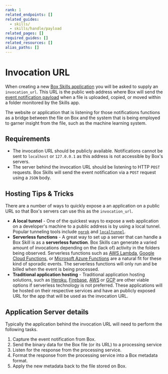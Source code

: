 ```yaml
---
rank: 1
related_endpoints: []
related_guides:
  - skills/
  - skills/handle/payload
related_pages: []
required_guides: []
related_resources: []
alias_paths: []
---
```


# Invocation URL

<!-- markdownlint-disable line-length -->

When creating a new
[Box Skills application](guide://applications/app-types/custom-skills) you will be asked
to supply an `invocation_url`. This URL is the public web address where Box will
send the [event notification payload](guide://skills/handle/payload) when a file
is uploaded, copied, or moved within a folder monitored by the Skills app.

The website or application that is listening for those notifications functions
as a bridge between the file on Box and the system that is being employed to
garner insight from the file, such as the machine learning system.

## Requirements

* The invocation URL should be publicly available. Notifications cannot be sent to `localhost` or `127.0.0.1` as this address is not accessible by Box's servers.
* The server behind the invocation URL should be listening to HTTP `POST` requests. Box Skills will send the event notification via a `POST` request using a `JSON` body.

## Hosting Tips & Tricks

There are a number of ways to quickly expose a an application on a public URL so
that Box's servers can use this as the `invocation_url`.

* **A local tunnel** - One of the quickest ways to expose a web application on a developer's machine to a public address is by using a local tunnel. Popular tunneling tools include [`ngrok`](https://ngrok.com) and [`localtunnel`](https://www.npmjs.com/package/localtunnel).
* **Serverless functions** - A great way to set up a server that can handle a Box Skill is as a **serverless function**. Box Skills can generate a varied amount of invocations depending on the (lack of) activity in the folders being observed. Serverless functions such as [AWS Lambda][aws_lambda], [Google Cloud Functions][google_functions], or [Microsoft Azure Functions][azure_functions] are a natural fit for these kind of sporadic events. The serverless functions will only run and be billed when the event is being processed.
* **Traditional application hosting** - Traditional application hosting solutions, such as [Heroku][heroku], [Firebase][firebase], [AWS][aws] or [GCP][gcp] are other viable options if serverless technology is not preferred. These applications will be hosted on their respective services and have an publicly exposed URL for the app that will be used as the invocation URL.

## Application Server details

Typically the application behind the invocation URL will need to perform the
following tasks.

1. Capture the event notification from Box.
2. Send the binary data for the Box file (or its URL) to a processing service
3. Listen for the response from the processing service.
4. Format the response from the processing service into a Box metadata format.
5. Apply the new metadata back to the file stored on Box.

[aws_lambda]: https://aws.amazon.com/lambda/
[google_functions]: https://cloud.google.com/functions/
[azure_functions]: https://azure.microsoft.com/en-us/services/functions/
[heroku]: https://www.heroku.com/
[firebase]: https://firebase.google.com/
[aws]: https://aws.amazon.com/
[gcp]: https://cloud.google.com/functions/
<!-- markdownlint-enable line-length -->